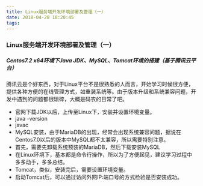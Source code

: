 ```yaml
---
title: Linux服务端开发环境部署及管理（一）
date: 2018-04-28 18:20:45
tags:
---
```

### Linux服务端开发环境部署及管理（一）

##### Centos7.2 x64环境下Java JDK、MySQL、Tomcat环境的搭建（基于腾讯云平台）

腾讯云是个好东西，对于Linux平台不是很熟悉的人而言，开始学习时候很方便，提供各种方便的在线管理方式，如重装系统等。由于版本升级和系统兼容问题，开发中遇到的问题都很琐碎，大概是码农的日常了吧。


- 官网下载JDK以后，上传至Linux下，安装并设置环境变量。
- java -version
- javac
- MySQL安装，由于MariaDB的出现，经常会出现系统兼容问题，据说在Centos7.0以后的版本中MySQL都不太兼容，所以需要特别注意。
- 首先，需要先卸载系统预装的MariaDB，然后下载安装MySQL
- 在Linux环境下，基本都是命令行操作，所以为了方便起见，建议学习过程中多多动手，多多总结。
- Tomcat，类似，安装完后，需要设置环境变量。
- 启动Tomcat后，可以通过访问外网IP:端口号的方式检验是否安装成功。